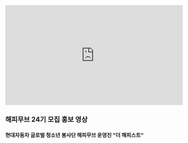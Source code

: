<iframe width="560" height="315" src="https://www.youtube.com/embed/2lJxBPss3fI" frameborder="0" allow="accelerometer; autoplay; encrypted-media; gyroscope; picture-in-picture" allowfullscreen></iframe>

## 해피무브 24기 모집 홍보 영상
### 현대자동차 글로벌 청소년 봉사단 해피무브 운영진 "더 해피스트"
